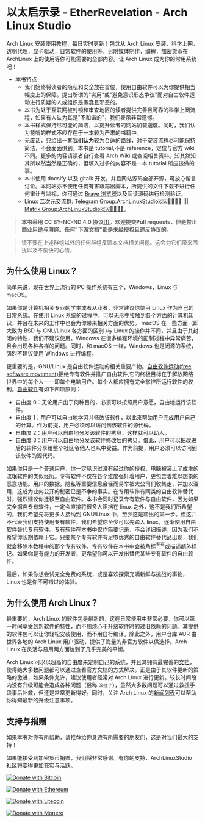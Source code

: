 # 以太启示录 - EtherRevelation - Arch Linux Studio <!-- {docsify-ignore-all} -->

Arch Linux 安装使用教程，每日实时更新！包含从 Arch Linux 安装，科学上网，透明代理，显卡驱动，日常软件的使用等，另附媒体制作，编程，加密货币在 ArchLinux 上的使用等你可能需要的全部内容。让 Arch Linux 成为你的常用系统吧！

- 本书特点
  - 我们始终将读者的隐私和安全放在首位，使用自由软件可以为你提供相当幅度上的保障。提出所谓的"实用"或"避免意识形态争议"而对自由软件运动进行质疑的人或组织是愚蠢且邪恶的。
  - 本书为处于互联网被封锁和审查地区的读者提供完善且可靠的科学上网流程，如果有人认为其是"不和谐的"，我们表示非常遗憾。
  - 本书样式保持尽可能的简洁，以提升读者的网站加载速度。同时，我们认为花哨的样式不应存在于一本较为严肃的书籍中。
  - 无废话，只给出一套**我们认为**较为合适的路线，对于安装流程尽可能保持简洁，不会面面俱到。本书是 tutorial,不是 reference，定位与官方 wiki 不同。更多的内容请读者自行查看 Arch Wiki 或查阅相关资料。知其然知其所以然当然是正确的，但填入过多的内容不是一本 tutorial 所应该做的事。
  - 本书使用 docsify 以及 gitalk 开发，并且网站源码全部开源，可放心留言讨论。本网站亦不使用任何有害跟踪器脚本，所提供的文件下载不进行任何审计与监视，你可通过 [Brave 浏览器](https://brave.com/zh/)以及阅读源码进行检测验证。
  - Linux 二次元交流群: [Telegram Group:ArchLinuxStudio🇨🇦🏳️‍⚧️🏳️‍🌈](https://t.me/FSF_Ministry_of_Truth) ||| [Matrix Group:ArchLinuxStudio🇨🇦🏳️‍⚧️🏳️‍🌈](https://matrix.to/#/#ArchLinuxStudio:matrix.org)。

> **本书采用 CC BY-NC-ND 4.0 协议[[1]](https://github.com/ArchLinuxStudio/ArchLinuxTutorial/issues/68)。欢迎提交Pull requests，但是禁止商业用途与演绎。任何"下游文档"都是未经授权且违反协议的。**

> 请不要在上述群组以外的任何群组反馈本文档相关问题。这会为它们带来困扰以及不愉快的心情。

## 为什么使用 Linux？

简单来说，现在世界上流行的 PC 操作系统有三个，Windows，Linux 与 macOS。

如果你是计算机相关专业的学生或者从业者，非常建议你使用 Linux 作为自己的日常系统。在使用 Linux 系统的过程中，可以无形中接触到各个方面的计算机知识，并且在未来的工作中也会为你带来相关方面的优势。 macOS 在一些方面（即大致为 BSD 与 GNU/Linux 各方面的区别 )与 Linux 的操作并不同，并且由于其封闭的特性，我们不建议使用。Windows 在很多编程环境的配制过程中异常痛苦，且会出现各种各样的问题。同时，和 macOS 一样，Windows 也是闭源的系统，强烈不建议使用 Windows 进行编程。

更重要的是，GNU/Linux 是自由软件运动的相关重要产物。[自由软件运动(free software movement)](https://zh.wikipedia.org/wiki/%E8%87%AA%E7%94%B1%E8%BD%AF%E4%BB%B6%E8%BF%90%E5%8A%A8)拒绝专有软件并推广自由软件,它的终极目标在于解放网络世界中的每个人——即每个电脑用户。每个人都应拥有完全掌控所运行软件的权利。[自由软件](https://www.gnu.org/philosophy/free-sw.zh-cn.html)有如下四项原则：

- 自由度 0：无论用户出于何种目的，必须可以按照用户意愿，自由地运行该软件。
- 自由度 1：用户可以自由地学习并修改该软件，以此来帮助用户完成用户自己的计算。作为前提，用户必须可以访问到该软件的源代码。
- 自由度 2：用户可以自由地分发该软件的拷贝，这样就可以助人。
- 自由度 3：用户可以自由地分发该软件修改后的拷贝。借此，用户可以把改进后的软件分享给整个社区令他人也从中受益。作为前提，用户必须可以访问到该软件的源代码。

如果你只是一个普通用户，你一定见识过没有经过你的授权，电脑被装上了成堆的流氓软件的类似经历。专有软件不仅在各个维度强奸着用户，更包含着难以想象的恶意功能。用户的数据，隐私等重要信息会轻而易举被大公司们收集走，并加以滥用，这成为业内公开的秘密已是不争的事实。在专用软件有同类的自由软件替代时，强烈建议你迁移至自由软件。本书会同时记录专有软件与自由软件，因为如果完全摒弃专有软件，一定会直接将很多人阻挡在 linux 之外，这不是我们所希望的，我们希望先将更多人接纳到 GNU/Linux 中，至少这是踏出的第一步。但这并不代表我们支持使用专有软件，我们希望你至少可以先踏入 linux，逐渐使用自由软件替代专有软件。专有软件在本书中仅作简要记录，不会详细描述，因为我们不希望你长期依赖于它。只要某个专有软件有足够优秀的自由软件替代品出现，我们就会移除本教程中的那个专有软件。专有软件在本书中会被角标<sup>专有</sup>或描述额外标记。如果你是有能力的开发者，更希望你可以开发出替代某些专有软件的自由软件。

最后，如果你想尝试完全免费的系统，或是喜欢探索充满新鲜与挑战的事物，Linux 也是你不可错过的体验。

## 为什么使用 Arch Linux？

最重要的，Arch Linux 的软件包是最新的，这在日常使用中非常必要，你可以第一时间享受到新软件的特性，而不用烦心于升级软件时的过旧依赖的问题。其提供的软件包可以让你轻松安装使用，而不用自行编译。除此之外，用户仓库 AUR 由世界各地的 Arch Linux 用户驱动，提供了海量的非官方软件以供选择。Arch Linux 在灵活与易用两方面达到了几乎完美的平衡。

Arch Linux 可以以超高的自由度来定制自己的系统，并且其拥有最完善的[文档](https://wiki.archlinux.org/index.php/Main_page)，使得绝大多数问题都可以通过查看官方文档的方式解决。正是由于其软件更新的策略的激进，如果条件允许，建议使用者经常对 Arch Linux 进行更新。较长时间段内没有升级可能会造成各种问题（俗称 `滚挂了`），虽然大多数问题可以通过救援手段事后补救，但还是常常更新得好。同时，关注 Arch Linux 的[新闻列表](https://archlinux.org/news/)可以帮助你得知最新的升级注意事项。

## 支持与捐赠

如果本书对你有所帮助，请推荐给你身边有所需要的朋友们，这是对我们最大的支持！

如果能接受到加密货币捐赠，我们将非常感谢。有你的支持，ArchLinuxStudio 社区将变得更加充实与活跃。

[![Donate with Bitcoin](https://en.cryptobadges.io/badge/big/1Lth3oca4WnMnTnwHBcDLkEqniA2pBxkeC?showBalance=true)](https://en.cryptobadges.io/donate/1Lth3oca4WnMnTnwHBcDLkEqniA2pBxkeC)

[![Donate with Ethereum](https://en.cryptobadges.io/badge/big/0x5A218a8d570d9947f42e0a4916ece7a60A181c2d?showBalance=true)](https://en.cryptobadges.io/donate/0x5A218a8d570d9947f42e0a4916ece7a60A181c2d)

[![Donate with Litecoin](https://en.cryptobadges.io/badge/big/LdJXzaSzzrAxfKJdj5effRLcC7k1TbuXJ8?showBalance=true)](https://en.cryptobadges.io/donate/LdJXzaSzzrAxfKJdj5effRLcC7k1TbuXJ8)

[![Donate with Monero](https://en.cryptobadges.io/badge/big/43KJJZztPtBC7k8ZjJpuw7bThW1mUH6N947TeNxvsSHD7DywRN365WZ7qpSxVopSd7cg4PFjMuUewjfvATUtTKGQLMboU36?showBalance=true)](https://en.cryptobadges.io/donate/43KJJZztPtBC7k8ZjJpuw7bThW1mUH6N947TeNxvsSHD7DywRN365WZ7qpSxVopSd7cg4PFjMuUewjfvATUtTKGQLMboU36)

<!-- windows是最好的Linux发行版？It's only a BORING joke. -->
